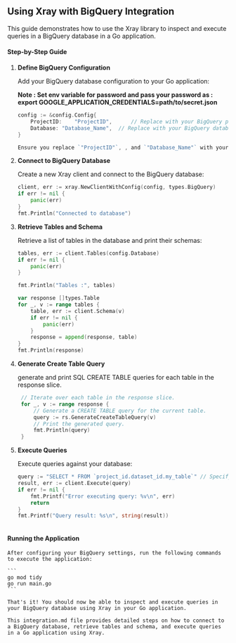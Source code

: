 ## Using Xray with BigQuery Integration
This guide demonstrates how to use the Xray library to inspect and execute queries in a BigQuery database in a Go application.

#### Step-by-Step Guide

1. **Define BigQuery Configuration**

    Add your BigQuery database configuration to your Go application:

    **Note : Set env variable for password and pass your password as : export GOOGLE_APPLICATION_CREDENTIALS=path/to/secret.json**

    ```go
    config := &config.Config{
        ProjectID:    "ProjectID",      // Replace with your BigQuery project ID
        Database: "Database_Name",  // Replace with your BigQuery database name
    }

    Ensure you replace `"ProjectID"`, , and `"Database_Name"` with your actual BigQuery project ID, and database name respectively.

2. **Connect to BigQuery Database**
    
    Create a new Xray client and connect to the BigQuery database:

    ```go
    client, err := xray.NewClientWithConfig(config, types.BigQuery)
    if err != nil {
        panic(err)
    }
    fmt.Println("Connected to database")

3. **Retrieve Tables and Schema**

    Retrieve a list of tables in the database and print their schemas:

    ```go
    tables, err := client.Tables(config.Database)
    if err != nil {
        panic(err)
    }

    fmt.Println("Tables :", tables)

    var response []types.Table
    for _, v := range tables {
        table, err := client.Schema(v)
        if err != nil {
            panic(err)
        }
        response = append(response, table)
    }
    fmt.Println(response)

4. **Generate Create Table Query**
   
   generate and print SQL CREATE TABLE queries for each table in the response slice.

   ```go
    // Iterate over each table in the response slice.
    for _, v := range response {
        // Generate a CREATE TABLE query for the current table.
        query := rs.GenerateCreateTableQuery(v)
        // Print the generated query.
        fmt.Println(query)
    }
    ```
5. **Execute Queries**

    Execute queries against your  database:

    ```go
    query := "SELECT * FROM `project_id.dataset_id.my_table`" // Specify your SQL query
    result, err := client.Execute(query)
    if err != nil {
        fmt.Printf("Error executing query: %v\n", err)
        return
    }
    fmt.Printf("Query result: %s\n", string(result))
  

#### Running the Application
    After configuring your BigQuery settings, run the following commands to execute the application:

    ```
    go mod tidy
    go run main.go
    ```
    
    That's it! You should now be able to inspect and execute queries in your BigQuery database using Xray in your Go application.

    This integration.md file provides detailed steps on how to connect to a BigQuery database, retrieve tables and schema, and execute queries in a Go application using Xray.
